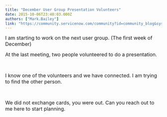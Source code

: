 ```yaml
---
title: "December User Group Presentation Volunteers"
date: 2015-10-06T23:40:03.000Z
authors: ["Mark.Bailey"]
link: "https://community.servicenow.com/community?id=community_blog&sys_id=adbd6aa9dbd0dbc01dcaf3231f9619e7"
---
```

<p><span style="font-size: 12pt;">I am starting to work on the next user group. (The first week of December)</span></p><p></p><p><span style="font-size: 12pt;">At the last meeting, two people volunteered to do a presentation.</span></p><p><span style="font-size: 12pt;"><br/></span></p><p><span style="font-size: 12pt;">I know one of the volunteers and we have connected. I am trying to find the other person. </span></p><p><span style="font-size: 12pt;"><br/></span></p><p><span style="font-size: 12pt;">We did not exchange cards, you were out. </span><span style="font-size: 12pt;">Can you reach out to me here to start planning.   </span></p>